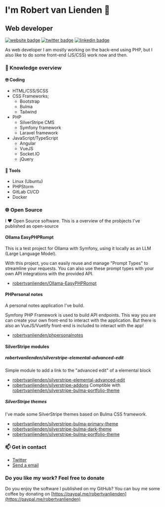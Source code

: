 # I'm Robert van Lienden 👋
## Web developer
[![website badge](https://img.shields.io/badge/Website-https%3A%2F%2Fwww.robertvanlienden.dev%2F-informational)](https://www.robertvanlienden.dev)
[![twitter badge](https://img.shields.io/badge/twitter-@robertvlienden-%231FA1F1?style=flat&logo=twitter&logoColor=white)](https://twitter.com/robertvlienden)
[![linkedin badge](https://img.shields.io/badge/linkedin-robert%20van%20lienden-%231FA1F1?style=flat&logo=linkedin&logoColor=white)](https://www.linkedin.com/in/robertvanlienden/)

As web developer I am mostly working on the back-end using PHP, but I also like to do some front-end (JS/CSS) work now and then.

### 📖 Knowledge overview

#### 🤓 Coding 
* HTML/CSS/SCSS
* CSS Frameworks;
  * Bootstrap
  * Bulma
  * Tailwind
* PHP
  * SilverStripe CMS
  * Symfony framework
  * Laravel framework
* JavaScript/TypeScript
  * Angular
  * VueJS
  * Socket.IO
  * jQuery

#### 🧰 Tools 
* Linux (Ubuntu)
* PHPStorm
* GitLab CI/CD
* Docker

### 🌐 Open Source

I ♥ Open Source software. This is a overview of the probjects I've published as open-source

#### Ollama EasyPHPRompt
This is a test project for Ollama with Symfony, using it locally as an LLM (Large Language Model). 

With this project, you can easily reuse and manage "Prompt Types" to streamline your requests. You can also use these prompt types with your own API integrations with the provided API.

* [robertvanlienden/Ollama-EasyPHPRompt](https://github.com/robertvanlienden/Ollama-EasyPHPRompt)

#### PHPersonal notes
A personal notes application I've build.

Symfony PHP Framework is used to build API endpoints. This way you are can create your own front-end to interact with the application.
But there is also an VueJS/Vuetify front-end is included to interact with the app!

* [robertvanlienden/phpersonalnotes](https://github.com/robertvanlienden/phpersonalnotes)

#### SilverStripe modules

##### robertvanlienden/silverstripe-elemental-advanced-edit
Simple module to add a link to the "advanced edit" of a elemental block

* [robertvanlienden/silverstripe-elemental-advanced-edit](https://github.com/robertvanlienden/silverstripe-elemental-advanced-edit)
* [robertvanlienden/silverstripe-addons](https://github.com/robertvanlienden/silverstripe-addons) Comptible with [robertvanlienden/silverstripe-bulma-portfolio-theme](https://github.com/robertvanlienden/silverstripe-bulma-portfolio-theme)


##### SilverStripe themes
I've made some SilverStripe themes based on Bulma CSS framework.

* [robertvanlienden/silverstripe-bulma-primary-theme](https://github.com/robertvanlienden/silverstripe-bulma-primary-theme)
* [robertvanlienden/silverstripe-bulma-dark-theme](https://github.com/robertvanlienden/silverstripe-bulma-dark-theme)
* [robertvanlienden/silverstripe-bulma-portfolio-theme](https://github.com/robertvanlienden/silverstripe-bulma-portfolio-theme)

### 📫 Get in contact

* [Twitter](https://www.twitter.com/robertvlienden/)
* [Send a email](https://robertvanlienden.nl/en_US/contact/)

### Do you like my work? Feel free to donate

Do you enjoy the software I published on my GitHub? You can buy me some coffee by donating on [https://paypal.me/robertvanlienden](https://paypal.me/robertvanlienden)

<!--
**robertvanlienden/robertvanlienden** is a ✨ _special_ ✨ repository because its `README.md` (this file) appears on your GitHub profile.

Here are some ideas to get you started:

- 🔭 I’m currently working on ...
- 🌱 I’m currently learning ...
- 👯 I’m looking to collaborate on ...
- 🤔 I’m looking for help with ...
- 💬 Ask me about ...
- 📫 How to reach me: ...
- 😄 Pronouns: ...
- ⚡ Fun fact: ...
-->
